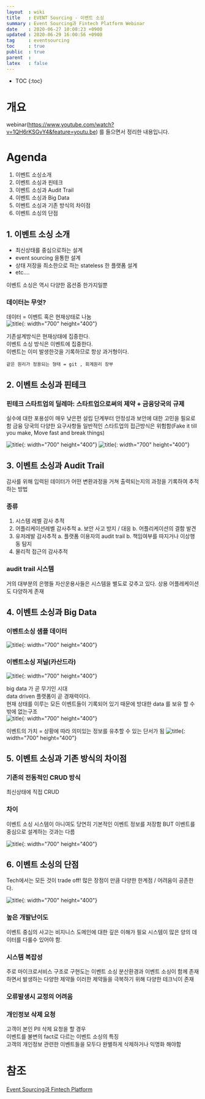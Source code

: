 ```yaml
---
layout  : wiki
title   : EVENT Sourcing - 이벤트 소싱
summary : Event Sourcing과 Fintech Platform Webinar
date    : 2020-06-27 10:08:23 +0900
updated : 2020-06-29 16:00:56 +0900
tag     : eventsourcing 
toc     : true
public  : true
parent  : 
latex   : false
---
```

* TOC
{:toc}

# 개요
webinar(https://www.youtube.com/watch?v=1QH6rKSGvY4&feature=youtu.be) 를 들으면서 정리한 내용입니다.

# Agenda
1. 이벤트 소싱소개
2. 이벤트 소싱과 핀테크
3. 이벤트 소싱과 Audit Trail
4. 이벤트 소싱과 Big Data
5. 이벤트 소싱과 기존 방식의 차이점
6. 이벤트 소싱의 단점

## 1. 이벤트 소싱 소개

- 최신상태를 중심으로하는 설계
- event sourcing 을통한 설계
- 상태 저장을 최소한으로 하는 stateless 한 플랫폼 설계
- etc....

이벤트 소싱은 역시 다양한 옵션중 한가지일뿐

### 데이터는 무엇?
데이터 = 이벤트 혹은 현재상태로 나눔  
![title](https://user-images.githubusercontent.com/12313132/85939991-bac3b180-b954-11ea-9bb5-4e0490c705b0.png){: width="700" height="400"}


기존설계방식은 현재상태에 집중한다.  
이벤트 소싱 방식은 이벤트에 집중한다.  
이벤트는 이미 발생한것을 기록하므로 항상 과거형이다.

    같은 원리가 정용되는 형태 = git , 회계원리 장부

## 2. 이벤트 소싱과 핀테크
### 핀테크 스타트업의 딜레마: 스타트업으로써의 제약 + 금융당국의 규제
실수에 대한 포용성이 매우 낮은편
설립 단계부터 안정성과 보안에 대한 고민을 필요로함
    금융 당국의 다양한 요구사항들
일반적인 스타트업의 접근방식은 위험함(Fake it till you make, Move fast and break things)

![title](https://user-images.githubusercontent.com/12313132/85940020-ecd51380-b954-11ea-8086-e248cdf76b39.png){: width="700" height="400"}
![title](https://user-images.githubusercontent.com/12313132/85940026-f3fc2180-b954-11ea-8640-28940e898e2f.png){: width="700" height="400"}

## 3. 이벤트 소싱과 Audit Trail
감사를 위해 입력된 데이터가 어떤 변환과정을 거쳐 출력되는지의 과정을 기록하여 추적하는 방법

### 종류
1. 시스템 레벨 감사 추적
2. 어플리케이션레벨 감사추척
    a. 보안 사고 방지 / 대응
    b. 어플리케이션의 결함 발견
3. 유저레발 감사추적
    a. 플랫폼 이용자의 audit trail 
    b. 책임여부를 따지거나 이상행동 탐지
4. 물리적 접근의 감사추적


### audit trail 시스템
거의 대부분의 은행들 자산운용사들은 시스템을 별도로 갖추고 있다.
상용 어플레케이션도 다양하게 존재


## 4. 이벤트 소싱과 Big Data
### 이벤트소싱 샘플 데이터
![title](https://user-images.githubusercontent.com/12313132/85940008-d9c24380-b954-11ea-90d7-08fbe2535d26.png){: width="700" height="400"}

### 이벤트소싱 저널(카산드라)
![title](https://user-images.githubusercontent.com/12313132/85940030-f6f71200-b954-11ea-91d4-a1b354b7e0fe.png){: width="700" height="400"}

big data 가 곧 무기인 시대   
data driven 플랫폼이 곧 경재력이다.  
현재 상태를 이루는 모든 이벤트들이 기록되어 있기 때문에 방대한 data 를 보유 할 수 밖에 없는구조  
![title](https://user-images.githubusercontent.com/12313132/85940031-f8283f00-b954-11ea-9258-dead81caea6d.png){: width="700" height="400"}

이벤트의 가치 = 상황에 따라 의미있는 정보를 유추할 수 있는 단서가 됨
![title](https://user-images.githubusercontent.com/12313132/85940033-f9f20280-b954-11ea-833b-181f24a9e587.png){: width="700" height="400"}


## 5. 이벤트 소싱과 기존 방식의 차이점
### 기존의 전동적인 CRUD 방식
최신상태에 직접 CRUD

### 차이
이벤트 소싱 시스템이 아니여도 당연히 기본적인 이벤트 정보를 저장함
BUT 이벤트를 중심으로 설계하는 것과는 다름

![title](https://user-images.githubusercontent.com/12313132/85940035-fbbbc600-b954-11ea-81ae-673dd3ef76cf.png){: width="700" height="400"}

## 6. 이벤트 소싱의 단점
Tech에서는 모든 것이 trade off!
많은 장점이 만큼 다양한 한계점 / 어려움이 공존한다.

![title](https://user-images.githubusercontent.com/12313132/85940036-fbbbc600-b954-11ea-84af-9a67ac36c722.png){: width="700" height="400"}


### 높은 개발난이도
이벤트 중심의 사고는 비지니스 도메인에 대한 깊은 이해가 필요
시스템이 많은 양의 데이터를 다룰수 있어야 함.

### 시스템 복잡성
주로 마이크로서비스 구조로 구현도는 이벤트 소싱
분산환경과 이벤트 소싱이 함께 존재하면서 발생하는 다양한 제약들
이러한 제약들을 극복하기 위해 다양한 테크닉이 존재

### 오류발생시 교정의 어려움

### 개인정보 삭제 요청
고객이 본인 PII 삭제 요청을 할 경우  
이벤트를 불변의 fact로 다르는 이벤트 소싱의 특징  
고객의 개인정보 관련한 이벤트들을 모두다 완별하게 삭제하거나 익명화 해야함


# 참조
[Event Sourcing과 Fintech Platform](https://www.youtube.com/watch?v=1QH6rKSGvY4&feature=youtu.be)
